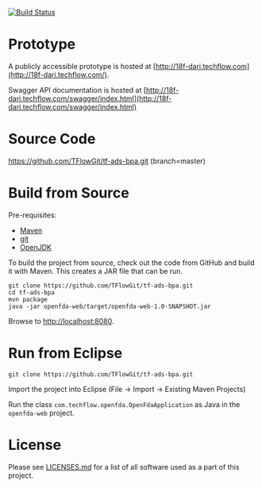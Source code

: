 [![Build Status](http://18f-dari.techflow.com/jenkins/job/tf-ads-bpa-build/badge/icon)](http://18f-dari.techflow.com/jenkins/job/tf-ads-bpa-build/)

# Prototype

A publicly accessible prototype is hosted at
[http://18f-dari.techflow.com](http://18f-dari.techflow.com/).

Swagger API documentation is hosted at
[http://18f-dari.techflow.com/swagger/index.html](http://18f-dari.techflow.com/swagger/index.html)

# Source Code

https://github.com/TFlowGit/tf-ads-bpa.git (branch=master)

# Build from Source

Pre-requisites:
- [Maven](https://maven.apache.org/download.cgi#Installation)
- [git](https://git-scm.com/book/en/v2/Getting-Started-Installing-Git)
- [OpenJDK](http://openjdk.java.net/install/)

To build the project from source, check out the code from GitHub and
build it with Maven. This creates a JAR file that can be run.

    git clone https://github.com/TFlowGit/tf-ads-bpa.git
    cd tf-ads-bpa
    mvn package
    java -jar openfda-web/target/openfda-web-1.0-SNAPSHOT.jar

Browse to [http://localhost:8080](http://localhost:8080).

# Run from Eclipse

    git clone https://github.com/TFlowGit/tf-ads-bpa.git

Import the project into Eclipse (File -> Import -> Existing Maven Projects)

Run the class `com.techflow.openfda.OpenFdaApplication` as Java in the
`openfda-web` project.

# License

Please see [LICENSES.md](LICENSES.md) for a list of all software used
as a part of this project.

